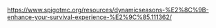 https://www.spigotmc.org/resources/dynamicseasons-%E2%8C%9B-enhance-your-survival-experience-%E2%9C%85.111362/

